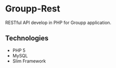 # Groupp-Rest
RESTful API develop in PHP for Groupp application.

<h2>Technologies</h2>
<ul>
  <li>PHP 5</li>
  <li>MySQL</li>
  <li>Slim Framework</li>
</ul>
